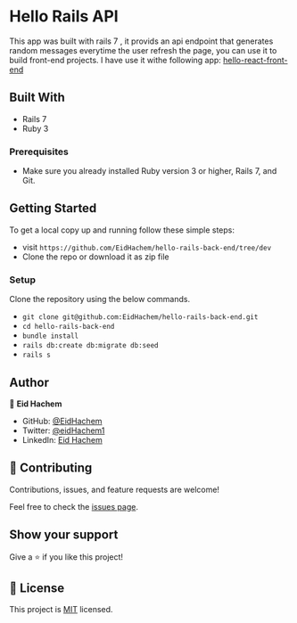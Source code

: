 # Hello Rails API

This app was built with rails 7 , it provids an api endpoint that generates random messages everytime the user refresh the page, you can use it to build front-end projects.
I have use it withe following app:
[hello-react-front-end](https://github.com/EidHachem/hello-react-front-end/)

## Built With

- Rails 7
- Ruby 3

### Prerequisites

- Make sure you already installed Ruby version 3 or higher, Rails 7, and Git.

## Getting Started

To get a local copy up and running follow these simple steps:
- visit `https://github.com/EidHachem/hello-rails-back-end/tree/dev`
- Clone the repo or download it as zip file

### Setup

Clone the repository using the below commands.

- `git clone git@github.com:EidHachem/hello-rails-back-end.git`
- `cd hello-rails-back-end`
- `bundle install`
- `rails db:create db:migrate db:seed`
- `rails s`

## Author

👤 **Eid Hachem**

- GitHub: [@EidHachem](https://github.com/EidHachem)
- Twitter: [@eidHachem1](https://twitter.com/@eidHachem1)
- LinkedIn: [Eid Hachem](https://www.linkedin.com/in/eid-hachem/)

## 🤝 Contributing

Contributions, issues, and feature requests are welcome!

Feel free to check the [issues page](https://github.com/EidHachem/rails-react/issues).

## Show your support

Give a ⭐️ if you like this project!

## 📝 License

This project is [MIT](./MIT.md) licensed.

